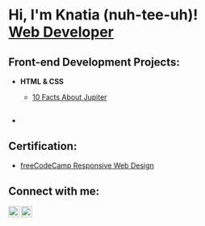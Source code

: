 <h1>Hi, I'm Knatia (nuh-tee-uh)! <br/><a href="https://github.com/kparsondev">Web Developer </a><a href="https://www.linkedin.com/in/knatiaparson/"></a></h1>

<h2>Front-end Development Projects:</h2>

- <b>HTML & CSS</b>
  - [10 Facts About Jupiter]([)
  
- <b></b>
  - 
  
 

<h2>Certification:</h2>

 - <a href="https://www.freecodecamp.org/certification/kparson125/responsive-web-design">freeCodeCamp Responsive Web Design</a>


<h2> Connect with me:</h2>

[<img align="left" alt="KnatiaParson | LinkedIn" width="22px" src="https://cdn.jsdelivr.net/npm/simple-icons@v3/icons/linkedin.svg" />][linkedin]
[<img align="left" alt="KnatiaParson | Instagram" width="22px" src="https://cdn.jsdelivr.net/npm/simple-icons@v3/icons/instagram.svg" />][instagram]

[instagram]: https://www.instagram.com/knatiaparson/
[linkedin]: https://linkedin.com/in/knatiaparson

<!--
**kparsondev/kparsondev** is a ✨ _special_ ✨ repository because its `README.md` (this file) appears on your GitHub profile.

Here are some ideas to get you started:

- 🔭 I’m currently working on ...
- 🌱 I’m currently learning ...
- 👯 I’m looking to collaborate on ...
- 🤔 I’m looking for help with ...
- 💬 Ask me about ...
- 📫 How to reach me: ...
- 😄 Pronouns: ...
- ⚡ Fun fact: ...
-->
